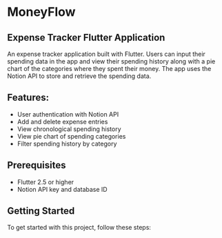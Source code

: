 # MoneyFlow
## Expense Tracker Flutter Application

An expense tracker application built with Flutter. Users can input their spending data in the app and view their spending history along with a pie chart of the categories where they spent their money. The app uses the Notion API to store and retrieve the spending data.

## Features:
- User authentication with Notion API </br>
- Add and delete expense entries </br>
- View chronological spending history </br>
- View pie chart of spending categories </br>
- Filter spending history by category </br>

## Prerequisites
- Flutter 2.5 or higher
- Notion API key and database ID

## Getting Started

To get started with this project, follow these steps:


